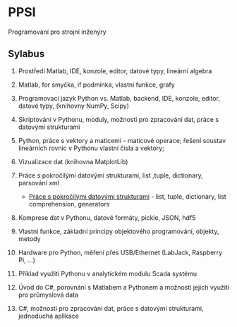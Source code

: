 # PPSI
Programování pro strojní inženýry

## Sylabus

1. Prostředí Matlab, IDE, konzole, editor, datové typy, lineární algebra

1. Matlab, for smyčka, if podmínka, vlastní funkce, grafy

1. Programovací jazyk Python vs. Matlab, backend, IDE, konzole, editor, datové typy, (knihovny NumPy, Scipy)

1. Skriptování v Pythonu, moduly, možnosti pro zpracování dat, práce s datovými strukturami

1. Python, práce s vektory a maticemi - maticové operace; řešení soustav lineárních rovnic v Pythonu vlastní čísla a vektory;

1. Vizualizace dat (knihovna MatplotLib)

1. Práce s pokročilými datovými strukturami, list ,tuple, dictionary, parsování xml

    * [Práce s pokročilými datovými strukturami](podklady/notebooks/datove_struktury.ipynb) - list, tuple, dictionary, list comprehension, generators

1. Komprese dat v Pythonu, datové formáty, pickle, JSON, hdf5

1. Vlastní funkce, základní principy objektového programování, objekty, metody

1. Hardware pro Python, měření přes USB/Ethernet (LabJack, Raspberry Pi, …)

1. Příklad využití Pythonu v analytickém modulu Scada systému

1. Úvod do C#, porovnání s Matlabem a Pythonem a možností jejich využití pro průmyslová data

1. C#, možnosti pro zpracování dat, práce s datovými strukturami, jednoduchá aplikace



